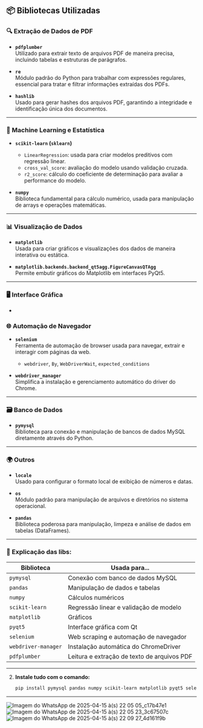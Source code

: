 
## 📦 Bibliotecas Utilizadas

### 🔍 Extração de Dados de PDF

- **`pdfplumber`**  
  Utilizado para extrair texto de arquivos PDF de maneira precisa, incluindo tabelas e estruturas de parágrafos.

- **`re`**  
  Módulo padrão do Python para trabalhar com expressões regulares, essencial para tratar e filtrar informações extraídas dos PDFs.

- **`hashlib`**  
  Usado para gerar hashes dos arquivos PDF, garantindo a integridade e identificação única dos documentos.

---

### 🧠 Machine Learning e Estatística

- **`scikit-learn` (`sklearn`)**  
  - `LinearRegression`: usada para criar modelos preditivos com regressão linear.
  - `cross_val_score`: avaliação do modelo usando validação cruzada.
  - `r2_score`: cálculo do coeficiente de determinação para avaliar a performance do modelo.

- **`numpy`**  
  Biblioteca fundamental para cálculo numérico, usada para manipulação de arrays e operações matemáticas.

---

### 📊 Visualização de Dados

- **`matplotlib`**  
  Usada para criar gráficos e visualizações dos dados de maneira interativa ou estática.

- **`matplotlib.backends.backend_qt5agg.FigureCanvasQTAgg`**  
  Permite embutir gráficos do Matplotlib em interfaces PyQt5.

---

### 🖥️ Interface Gráfica

-

### 🌐 Automação de Navegador

- **`selenium`**  
  Ferramenta de automação de browser usada para navegar, extrair e interagir com páginas da web.
  - `webdriver`, `By`, `WebDriverWait`, `expected_conditions`

- **`webdriver_manager`**  
  Simplifica a instalação e gerenciamento automático do driver do Chrome.

---

### 🗃️ Banco de Dados

- **`pymysql`**  
  Biblioteca para conexão e manipulação de bancos de dados MySQL diretamente através do Python.

---

### 🌍 Outros

- **`locale`**  
  Usado para configurar o formato local de exibição de números e datas.

- **`os`**  
  Módulo padrão para manipulação de arquivos e diretórios no sistema operacional.

- **`pandas`**  
  Biblioteca poderosa para manipulação, limpeza e análise de dados em tabelas (DataFrames).

---


### 🧠 Explicação das libs:

| Biblioteca          | Usada para...                                       |
|---------------------|-----------------------------------------------------|
| `pymysql`           | Conexão com banco de dados MySQL                    |
| `pandas`            | Manipulação de dados e tabelas                      |
| `numpy`             | Cálculos numéricos                                  |
| `scikit-learn`      | Regressão linear e validação de modelo              |
| `matplotlib`        | Gráficos                                            |
| `pyqt5`             | Interface gráfica com Qt                            |
| `selenium`          | Web scraping e automação de navegador               |
| `webdriver-manager` | Instalação automática do ChromeDriver               |
| `pdfplumber`        | Leitura e extração de texto de arquivos PDF         |

---



2. **Instale tudo com o comando:**
   ```bash
   pip install pymysql pandas numpy scikit-learn matplotlib pyqt5 selenium webdriver-manager pdfplumber
   ```

---

![Imagem do WhatsApp de 2025-04-15 à(s) 22 05 05_c17b47e1](https://github.com/user-attachments/assets/dc1a191c-0556-458a-b381-c2429183d883)
![Imagem do WhatsApp de 2025-04-15 à(s) 22 05 23_3c67507c](https://github.com/user-attachments/assets/4bfaf361-b747-4942-85ea-0438d7d4e688)
![Imagem do WhatsApp de 2025-04-15 à(s) 22 09 27_4d161f9b](https://github.com/user-attachments/assets/6f95a0b0-798c-447f-9e7b-71b4a719994c)



